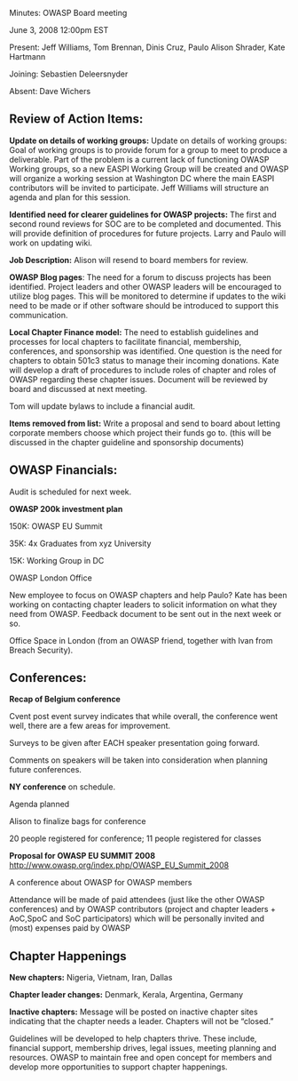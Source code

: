 Minutes: OWASP Board meeting

June 3, 2008 12:00pm EST

Present: Jeff Williams, Tom Brennan, Dinis Cruz, Paulo Alison Shrader,
Kate Hartmann

Joining: Sebastien Deleersnyder

Absent: Dave Wichers

## **Review of Action Items:**

**Update on details of working groups:** Update on details of working
groups: Goal of working groups is to provide forum for a group to meet
to produce a deliverable. Part of the problem is a current lack of
functioning OWASP Working groups, so a new EASPI Working Group will be
created and OWASP will organize a working session at Washington DC where
the main EASPI contributors will be invited to participate. Jeff
Williams will structure an agenda and plan for this session.

**Identified need for clearer guidelines for OWASP projects:** The first
and second round reviews for SOC are to be completed and documented.
This will provide definition of procedures for future projects. Larry
and Paulo will work on updating wiki.

**Job Description:** Alison will resend to board members for review.

**OWASP Blog pages**: The need for a forum to discuss projects has been
identified. Project leaders and other OWASP leaders will be encouraged
to utilize blog pages. This will be monitored to determine if updates to
the wiki need to be made or if other software should be introduced to
support this communication.

**Local Chapter Finance model:** The need to establish guidelines and
processes for local chapters to facilitate financial, membership,
conferences, and sponsorship was identified. One question is the need
for chapters to obtain 501c3 status to manage their incoming donations.
Kate will develop a draft of procedures to include roles of chapter and
roles of OWASP regarding these chapter issues. Document will be reviewed
by board and discussed at next meeting.

Tom will update bylaws to include a financial audit.

**Items removed from list:** Write a proposal and send to board about
letting corporate members choose which project their funds go to. (this
will be discussed in the chapter guideline and sponsorship documents)

## **OWASP Financials:**

Audit is scheduled for next week.

**OWASP 200k investment plan**

150K: OWASP EU Summit

35K: 4x Graduates from xyz University

15K: Working Group in DC

OWASP London Office

New employee to focus on OWASP chapters and help Paulo? Kate has been
working on contacting chapter leaders to solicit information on what
they need from OWASP. Feedback document to be sent out in the next week
or so.

Office Space in London (from an OWASP friend, together with Ivan from
Breach Security).

## **Conferences:**

**Recap of Belgium conference**

Cvent post event survey indicates that while overall, the conference
went well, there are a few areas for improvement.

Surveys to be given after EACH speaker presentation going forward.

Comments on speakers will be taken into consideration when planning
future conferences.

**NY conference** on schedule.

Agenda planned

Alison to finalize bags for conference

20 people registered for conference; 11 people registered for classes

**Proposal for OWASP EU SUMMIT 2008**
<http://www.owasp.org/index.php/OWASP_EU_Summit_2008>

A conference about OWASP for OWASP members

Attendance will be made of paid attendees (just like the other OWASP
conferences) and by OWASP contributors (project and chapter leaders +
AoC,SpoC and SoC participators) which will be personally invited and
(most) expenses paid by OWASP

## **Chapter Happenings**

**New chapters:** Nigeria, Vietnam, Iran, Dallas

**Chapter leader changes:** Denmark, Kerala, Argentina, Germany

**Inactive chapters:** Message will be posted on inactive chapter sites
indicating that the chapter needs a leader. Chapters will not be
“closed.”

Guidelines will be developed to help chapters thrive. These include,
financial support, membership drives, legal issues, meeting planning and
resources. OWASP to maintain free and open concept for members and
develop more opportunities to support chapter happenings.